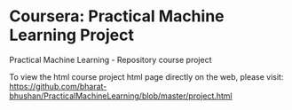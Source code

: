 Coursera: Practical Machine Learning Project
========================================================
Practical Machine Learning - Repository course project

To view the html course project html page directly on the web, please visit:
https://github.com/bharat-bhushan/PracticalMachineLearning/blob/master/project.html
